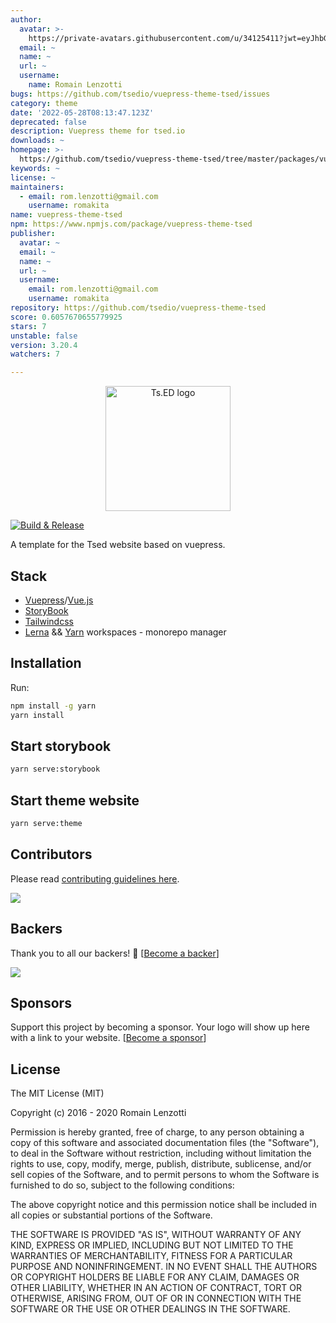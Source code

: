 ```yaml
---
author:
  avatar: >-
    https://private-avatars.githubusercontent.com/u/34125411?jwt=eyJhbGciOiJIUzI1NiIsInR5cCI6IkpXVCJ9.eyJpc3MiOiJnaXRodWIuY29tIiwiYXVkIjoicmF3LmdpdGh1YnVzZXJjb250ZW50LmNvbSIsImtleSI6ImtleTEiLCJleHAiOjE3MzQ2NzM4NjAsIm5iZiI6MTczNDY3MjY2MCwicGF0aCI6Ii91LzM0MTI1NDExIn0.gXVSxRYGpooGh6SkS_8g13sMUJvjJ0TrgemO1bpun20&v=4
  email: ~
  name: ~
  url: ~
  username:
    name: Romain Lenzotti
bugs: https://github.com/tsedio/vuepress-theme-tsed/issues
category: theme
date: '2022-05-28T08:13:47.123Z'
deprecated: false
description: Vuepress theme for tsed.io
downloads: ~
homepage: >-
  https://github.com/tsedio/vuepress-theme-tsed/tree/master/packages/vuepress-theme-tsed
keywords: ~
license: ~
maintainers:
  - email: rom.lenzotti@gmail.com
    username: romakita
name: vuepress-theme-tsed
npm: https://www.npmjs.com/package/vuepress-theme-tsed
publisher:
  avatar: ~
  email: ~
  name: ~
  url: ~
  username:
    email: rom.lenzotti@gmail.com
    username: romakita
repository: https://github.com/tsedio/vuepress-theme-tsed
score: 0.6057670655779925
stars: 7
unstable: false
version: 3.20.4
watchers: 7

---
```


<p style="text-align: center" align="center">
 <a href="https://tsed.io" target="_blank"><img src="https://tsed.io/tsed-og.png" width="200" alt="Ts.ED logo"/></a>
</p>

[![Build & Release](https://github.com/tsedio/vuepress-theme-tsed/workflows/Build%20&%20Release/badge.svg?branch=master)](https://github.com/tsedio/vuepress-theme-tsed/actions?query=workflow%3A%22Build+%26+Release%22)

A template for the Tsed website based on vuepress.

## Stack

- [Vuepress](https://vuepress.vuejs.org/)/[Vue.js](https://vuejs.org/)
- [StoryBook](https://storybook.js.org/)
- [Tailwindcss](https://tailwindcss.com/)
- [Lerna](https://github.com/lerna/lerna) && [Yarn](https://yarnpkg.com/) workspaces - monorepo manager

## Installation

Run:
```bash
npm install -g yarn
yarn install
```

## Start storybook

```sh
yarn serve:storybook
```

## Start theme website

```sh
yarn serve:theme
```

## Contributors
Please read [contributing guidelines here](./CONTRIBUTING.md).

<a href="https://github.com/tsedio/tsed/graphs/contributors"><img src="https://opencollective.com/tsed/contributors.svg?width=890" /></a>


## Backers

Thank you to all our backers! 🙏 [[Become a backer](https://opencollective.com/tsed#backer)]

<a href="https://opencollective.com/tsed#backers" target="_blank"><img src="https://opencollective.com/tsed/tiers/backer.svg?width=890"></a>


## Sponsors

Support this project by becoming a sponsor. Your logo will show up here with a link to your website. [[Become a sponsor](https://opencollective.com/tsed#sponsor)]

## License

The MIT License (MIT)

Copyright (c) 2016 - 2020 Romain Lenzotti

Permission is hereby granted, free of charge, to any person obtaining a copy of this software and associated documentation files (the "Software"), to deal in the Software without restriction, including without limitation the rights to use, copy, modify, merge, publish, distribute, sublicense, and/or sell copies of the Software, and to permit persons to whom the Software is furnished to do so, subject to the following conditions:

The above copyright notice and this permission notice shall be included in all copies or substantial portions of the Software.

THE SOFTWARE IS PROVIDED "AS IS", WITHOUT WARRANTY OF ANY KIND, EXPRESS OR IMPLIED, INCLUDING BUT NOT LIMITED TO THE WARRANTIES OF MERCHANTABILITY, FITNESS FOR A PARTICULAR PURPOSE AND NONINFRINGEMENT. IN NO EVENT SHALL THE AUTHORS OR COPYRIGHT HOLDERS BE LIABLE FOR ANY CLAIM, DAMAGES OR OTHER LIABILITY, WHETHER IN AN ACTION OF CONTRACT, TORT OR OTHERWISE, ARISING FROM, OUT OF OR IN CONNECTION WITH THE SOFTWARE OR THE USE OR OTHER DEALINGS IN THE SOFTWARE.
